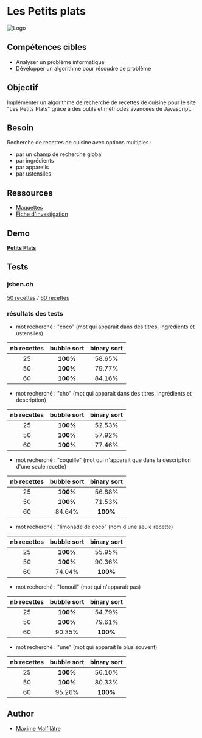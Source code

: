 # Les Petits plats

![Logo](https://raw.githubusercontent.com/maxew33/petits-plats/main/asset/img/logo.png)

## Compétences cibles

- Analyser un problème informatique
- Développer un algorithme pour résoudre ce problème

## Objectif

Implémenter un algorithme de recherche de recettes de cuisine pour le site "Les Petits Plats" grâce à des outils et méthodes avancées de Javascript.

## Besoin

Recherche de recettes de cuisine avec options multiples :

* par un champ de recherche global
* par ingrédients
* par appareils
* par ustensiles

## Ressources

* [Maquettes](https://www.figma.com/file/xqeE1ZKlHUWi2Efo8r73NK)
* [Fiche d'investigation](https://github.com/maxew33/petits-plats/blob/binarySort/fiche%20investigation.pdf)

## Demo

**[Petits Plats](https://maxew33.github.io/petits-plats/)**


## Tests

### jsben.ch

[50 recettes](https://jsben.ch/st8sB) / [60 recettes](https://jsben.ch/U2ICL)

### résultats des tests

* mot recherché : "coco" (mot qui apparait dans des titres, ingrédients et ustensiles)

| nb recettes | bubble sort  | binary sort |
| :---: | :----: | :---: |
| 25 | **100%** | 58.65% |
| 50 | **100%** | 79.77% |
| 60 | **100%** | 84.16% |


* mot recherché : "cho" (mot qui apparait dans des titres, ingrédients et description)

| nb recettes | bubble sort  | binary sort |
| :---: | :----: | :---: |
| 25 | **100%** | 52.53% |
| 50 | **100%** | 57.92% |
| 60 | **100%** | 77.46% |


* mot recherché : "coquille" (mot qui n'apparait que dans la description d'une seule recette)

| nb recettes | bubble sort  | binary sort |
| :---: | :----: | :---: |
| 25 | **100%** | 56.88% |
| 50 | **100%** | 71.53% |
| 60 | 84.64% | **100%** |


* mot recherché : "limonade de coco" (nom d'une seule recette)

| nb recettes | bubble sort  | binary sort |
| :---: | :----: | :---: |
| 25 | **100%** | 55.95% |
| 50 | **100%** | 90.36% |
| 60 | 74.04% | **100%** |


* mot recherché : "fenouil" (mot qui n'apparait pas)

| nb recettes | bubble sort  | binary sort |
| :---: | :----: | :---: |
| 25 | **100%** | 54.79% |
| 50 | **100%** | 79.61% |
| 60 | 90.35% | **100%** |


* mot recherché : "une" (mot qui apparait le plus souvent)

| nb recettes | bubble sort  | binary sort |
| :---: | :----: | :---: |
| 25 | **100%** | 56.10% |
| 50 | **100%** | 80.33% |
| 60 | 95.26% | **100%** |



## Author

- [Maxime Malfilâtre](https://www.github.com/maxew33)

